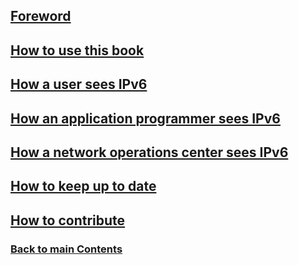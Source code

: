 ## [Foreword](Foreword.md)

## [How to use this book](How%20to%20use%20this%20book.md)

## [How a user sees IPv6](How%20a%20user%20sees%20IPv6.md)

## [How an application programmer sees IPv6](How%20an%20application%20programmer%20sees%20IPv6.md)

## [How a network operations center sees IPv6](How%20a%20network%20operations%20center%20sees%20IPv6.md)

## [How to keep up to date](How%20to%20keep%20up%20to%20date.md)

## [How to contribute](How%20to%20contribute.md)

### [<ins>Back to main Contents</ins>](../Contents.md)